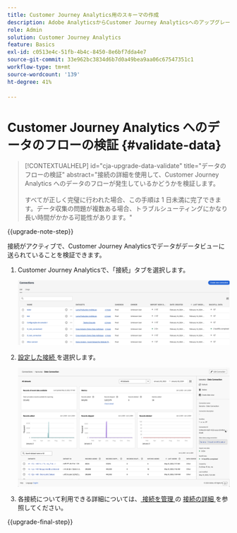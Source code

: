 ```yaml
---
title: Customer Journey Analytics用のスキーマの作成
description: Adobe AnalyticsからCustomer Journey Analyticsへのアップグレード時に推奨されるパスについて説明します
role: Admin
solution: Customer Journey Analytics
feature: Basics
exl-id: c0513e4c-51fb-4b4c-8450-8e6bf7dda4e7
source-git-commit: 33e962bc3834d6b7d0a49bea9aa06c67547351c1
workflow-type: tm+mt
source-wordcount: '139'
ht-degree: 41%

---
```


# Customer Journey Analytics へのデータのフローの検証 {#validate-data}

<!-- markdownlint-disable MD034 -->

>[!CONTEXTUALHELP]
>id="cja-upgrade-data-validate"
>title="データのフローの検証"
>abstract="接続の詳細を使用して、Customer Journey Analytics へのデータのフローが発生しているかどうかを検証します。<br><br>すべてが正しく完璧に行われた場合、この手順は 1 日未満に完了できます。データ収集の問題が複数ある場合、トラブルシューティングにかなり長い時間がかかる可能性があります。"

<!-- markdownlint-enable MD034 -->

{{upgrade-note-step}}

接続がアクティブで、Customer Journey Analyticsでデータがデータビューに送られていることを検証できます。

1. Customer Journey Analyticsで、「接続」タブを選択します。

   ![ リスト表示 ](assets/list-view.png)

1. [ 設定した接続 ](/help/getting-started/cja-upgrade/cja-upgrade-connection.md) を選択します。

   ![ ウィジェットと設定を表示するすべてのデータセット ウィンドウ ](assets/conn-details.png)

1. 各接続について利用できる詳細については、[ 接続を管理 ](/help/connections/manage-connections.md) の [ 接続の詳細 ](/help/connections/manage-connections.md#manage-connections) を参照してください。

{{upgrade-final-step}}

<!-- Should we duplicate the content here or single source it with /help/connections/manage-connections.md -->
